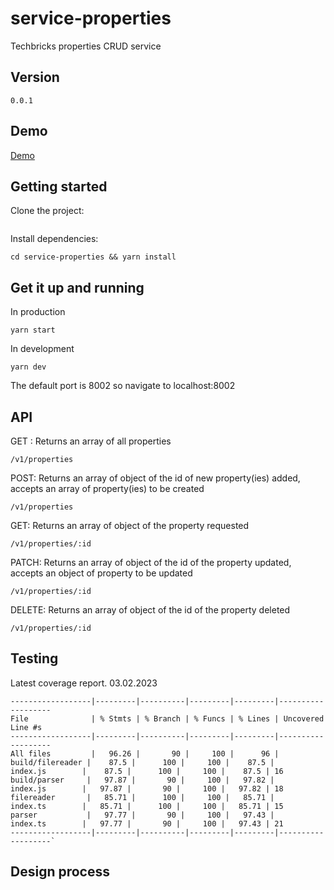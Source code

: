 # service-properties
Techbricks  properties CRUD service 


## Version
`0.0.1`

## Demo

[Demo](https://packages-trotter-wmdfs7yiwa-lz.a.run.app/)

## Getting started

Clone the project:

```

```

Install dependencies:
```
cd service-properties && yarn install
```

## Get it up and running

In production
```
yarn start
```

In development
```
yarn dev
```

The default port is 8002 so navigate to localhost:8002

## API

GET : Returns an array of all properties
```
/v1/properties
```
POST: Returns an array of object of the id of new property(ies) added, accepts an array of 
property(ies) to be created
```
/v1/properties
```
GET: Returns an array of object of the property requested
```
/v1/properties/:id
```
PATCH: Returns an array of object of the id of the property updated, accepts an object of
property to be updated
```
/v1/properties/:id
```
DELETE: Returns an array of object of the id of the property deleted
```
/v1/properties/:id
```


## Testing


Latest coverage report. 03.02.2023
```
------------------|---------|----------|---------|---------|-------------------
File              | % Stmts | % Branch | % Funcs | % Lines | Uncovered Line #s
------------------|---------|----------|---------|---------|-------------------
All files         |   96.26 |       90 |     100 |      96 |                   
build/filereader |    87.5 |      100 |     100 |    87.5 |                   
index.js        |    87.5 |      100 |     100 |    87.5 | 16                
build/parser     |   97.87 |       90 |     100 |   97.82 |                   
index.js        |   97.87 |       90 |     100 |   97.82 | 18                
filereader       |   85.71 |      100 |     100 |   85.71 |                   
index.ts        |   85.71 |      100 |     100 |   85.71 | 15                
parser           |   97.77 |       90 |     100 |   97.43 |                   
index.ts        |   97.77 |       90 |     100 |   97.43 | 21                
------------------|---------|----------|---------|---------|-------------------`
```
## Design process
